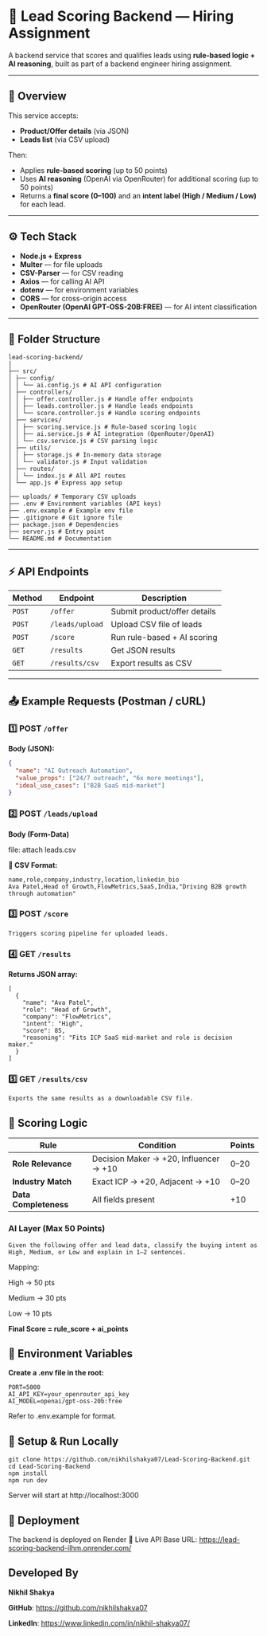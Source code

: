 # 🚀 Lead Scoring Backend — Hiring Assignment

A backend service that scores and qualifies leads using **rule-based logic + AI reasoning**, built as part of a backend engineer hiring assignment.

---

## 🧠 Overview

This service accepts:
- **Product/Offer details** (via JSON)
- **Leads list** (via CSV upload)

Then:
- Applies **rule-based scoring** (up to 50 points)
- Uses **AI reasoning** (OpenAI via OpenRouter) for additional scoring (up to 50 points)
- Returns a **final score (0–100)** and an **intent label (High / Medium / Low)** for each lead.

---

## ⚙️ Tech Stack

- **Node.js + Express**
- **Multer** — for file uploads  
- **CSV-Parser** — for CSV reading  
- **Axios** — for calling AI API  
- **dotenv** — for environment variables  
- **CORS** — for cross-origin access  
- **OpenRouter (OpenAI GPT-OSS-20B:FREE)** — for AI intent classification

---

## 📁 Folder Structure

```
lead-scoring-backend/
│
├── src/
│ ├── config/
│ │ └── ai.config.js # AI API configuration
│ ├── controllers/
│ │ ├── offer.controller.js # Handle offer endpoints
│ │ ├── leads.controller.js # Handle leads endpoints
│ │ └── score.controller.js # Handle scoring endpoints
│ ├── services/
│ │ ├── scoring.service.js # Rule-based scoring logic
│ │ ├── ai.service.js # AI integration (OpenRouter/OpenAI)
│ │ └── csv.service.js # CSV parsing logic
│ ├── utils/
│ │ ├── storage.js # In-memory data storage
│ │ └── validator.js # Input validation
│ ├── routes/
│ │ └── index.js # All API routes
│ └── app.js # Express app setup
│
├── uploads/ # Temporary CSV uploads
├── .env # Environment variables (API keys)
├── .env.example # Example env file
├── .gitignore # Git ignore file
├── package.json # Dependencies
├── server.js # Entry point
└── README.md # Documentation
```

---

## ⚡ API Endpoints

| Method | Endpoint | Description |
|--------|-----------|-------------|
| `POST` | `/offer` | Submit product/offer details |
| `POST` | `/leads/upload` | Upload CSV file of leads |
| `POST` | `/score` | Run rule-based + AI scoring |
| `GET` | `/results` | Get JSON results |
| `GET` | `/results/csv` | Export results as CSV |

---

## 📤 Example Requests (Postman / cURL)

### 1️⃣ POST `/offer`
**Body (JSON):**
```json
{
  "name": "AI Outreach Automation",
  "value_props": ["24/7 outreach", "6x more meetings"],
  "ideal_use_cases": ["B2B SaaS mid-market"]
}

```

### 2️⃣ POST `/leads/upload`
**Body (Form-Data)**

file: attach leads.csv

**📄 CSV Format:**

```csv
name,role,company,industry,location,linkedin_bio
Ava Patel,Head of Growth,FlowMetrics,SaaS,India,"Driving B2B growth through automation"
```

### 3️⃣ POST `/score`

```
Triggers scoring pipeline for uploaded leads.
```

### 4️⃣ GET `/results`

**Returns JSON array:**

```
[
  {
    "name": "Ava Patel",
    "role": "Head of Growth",
    "company": "FlowMetrics",
    "intent": "High",
    "score": 85,
    "reasoning": "Fits ICP SaaS mid-market and role is decision maker."
  }
]

```

### 5️⃣ GET `/results/csv`

```
Exports the same results as a downloadable CSV file.
```

## 🧮 Scoring Logic

| Rule                  | Condition                              | Points |
| --------------------- | -------------------------------------- | ------ |
| **Role Relevance**    | Decision Maker → +20, Influencer → +10 | 0–20   |
| **Industry Match**    | Exact ICP → +20, Adjacent → +10        | 0–20   |
| **Data Completeness** | All fields present                     | +10    |


### AI Layer (Max 50 Points)

```
Given the following offer and lead data, classify the buying intent as High, Medium, or Low and explain in 1–2 sentences.

```
Mapping:

High → 50 pts

Medium → 30 pts

Low → 10 pts

**Final Score = rule_score + ai_points**

## 🔧 Environment Variables

**Create a .env file in the root:**

```env
PORT=5000
AI_API_KEY=your_openrouter_api_key
AI_MODEL=openai/gpt-oss-20b:free

```
Refer to .env.example for format.

## 🧰 Setup & Run Locally

```
git clone https://github.com/nikhilshakya07/Lead-Scoring-Backend.git
cd Lead-Scoring-Backend
npm install
npm run dev

```

Server will start at http://localhost:3000

## 🚀 Deployment

The backend is deployed on Render
🔗 Live API Base URL: <https://lead-scoring-backend-ilhm.onrender.com/>

## Developed By

**Nikhil Shakya**

**GitHub**: https://github.com/nikhilshakya07

**LinkedIn**: https://www.linkedin.com/in/nikhil-shakya07/
